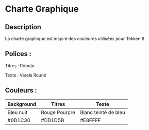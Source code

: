 # Charte Graphique

## Description

La charte graphique est inspiré des couleures utilisées pour Tekken 8
## Polices :

Titres : Roboto

Texte : Varela Round

## Couleurs :

| Background | Titres | Texte |
| --- | --- | --- |
| Bleu nuit | Rouge Pourpre | Blanc teinté de bleu|
|#0D1C30| #DD1D5B | #E8FFFF |